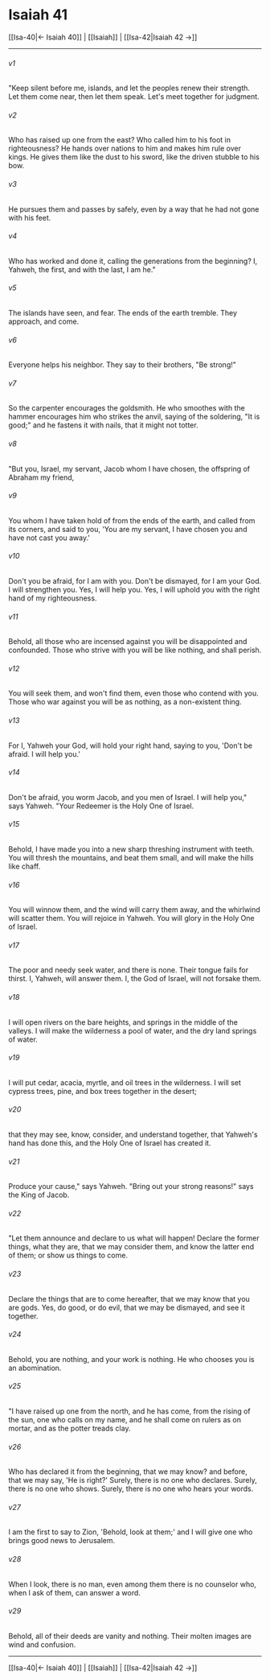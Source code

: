 # Isaiah 41

[[Isa-40|← Isaiah 40]] | [[Isaiah]] | [[Isa-42|Isaiah 42 →]]
***



###### v1 
"Keep silent before me, islands, and let the peoples renew their strength. Let them come near, then let them speak. Let's meet together for judgment. 

###### v2 
Who has raised up one from the east? Who called him to his foot in righteousness? He hands over nations to him and makes him rule over kings. He gives them like the dust to his sword, like the driven stubble to his bow. 

###### v3 
He pursues them and passes by safely, even by a way that he had not gone with his feet. 

###### v4 
Who has worked and done it, calling the generations from the beginning? I, Yahweh, the first, and with the last, I am he." 

###### v5 
The islands have seen, and fear. The ends of the earth tremble. They approach, and come. 

###### v6 
Everyone helps his neighbor. They say to their brothers, "Be strong!" 

###### v7 
So the carpenter encourages the goldsmith. He who smoothes with the hammer encourages him who strikes the anvil, saying of the soldering, "It is good;" and he fastens it with nails, that it might not totter. 

###### v8 
"But you, Israel, my servant, Jacob whom I have chosen, the offspring of Abraham my friend, 

###### v9 
You whom I have taken hold of from the ends of the earth, and called from its corners, and said to you, 'You are my servant, I have chosen you and have not cast you away.' 

###### v10 
Don't you be afraid, for I am with you. Don't be dismayed, for I am your God. I will strengthen you. Yes, I will help you. Yes, I will uphold you with the right hand of my righteousness. 

###### v11 
Behold, all those who are incensed against you will be disappointed and confounded. Those who strive with you will be like nothing, and shall perish. 

###### v12 
You will seek them, and won't find them, even those who contend with you. Those who war against you will be as nothing, as a non-existent thing. 

###### v13 
For I, Yahweh your God, will hold your right hand, saying to you, 'Don't be afraid. I will help you.' 

###### v14 
Don't be afraid, you worm Jacob, and you men of Israel. I will help you," says Yahweh. "Your Redeemer is the Holy One of Israel. 

###### v15 
Behold, I have made you into a new sharp threshing instrument with teeth. You will thresh the mountains, and beat them small, and will make the hills like chaff. 

###### v16 
You will winnow them, and the wind will carry them away, and the whirlwind will scatter them. You will rejoice in Yahweh. You will glory in the Holy One of Israel. 

###### v17 
The poor and needy seek water, and there is none. Their tongue fails for thirst. I, Yahweh, will answer them. I, the God of Israel, will not forsake them. 

###### v18 
I will open rivers on the bare heights, and springs in the middle of the valleys. I will make the wilderness a pool of water, and the dry land springs of water. 

###### v19 
I will put cedar, acacia, myrtle, and oil trees in the wilderness. I will set cypress trees, pine, and box trees together in the desert; 

###### v20 
that they may see, know, consider, and understand together, that Yahweh's hand has done this, and the Holy One of Israel has created it. 

###### v21 
Produce your cause," says Yahweh. "Bring out your strong reasons!" says the King of Jacob. 

###### v22 
"Let them announce and declare to us what will happen! Declare the former things, what they are, that we may consider them, and know the latter end of them; or show us things to come. 

###### v23 
Declare the things that are to come hereafter, that we may know that you are gods. Yes, do good, or do evil, that we may be dismayed, and see it together. 

###### v24 
Behold, you are nothing, and your work is nothing. He who chooses you is an abomination. 

###### v25 
"I have raised up one from the north, and he has come, from the rising of the sun, one who calls on my name, and he shall come on rulers as on mortar, and as the potter treads clay. 

###### v26 
Who has declared it from the beginning, that we may know? and before, that we may say, 'He is right?' Surely, there is no one who declares. Surely, there is no one who shows. Surely, there is no one who hears your words. 

###### v27 
I am the first to say to Zion, 'Behold, look at them;' and I will give one who brings good news to Jerusalem. 

###### v28 
When I look, there is no man, even among them there is no counselor who, when I ask of them, can answer a word. 

###### v29 
Behold, all of their deeds are vanity and nothing. Their molten images are wind and confusion.

***
[[Isa-40|← Isaiah 40]] | [[Isaiah]] | [[Isa-42|Isaiah 42 →]]
